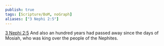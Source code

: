 ```yaml
---
publish: true
tags: [Scripture/BoM, noGraph]
aliases: ["3 Nephi 2:5"]
---
```

[3 Nephi 2:5](https://churchofjesuschrist.org/study/scriptures/bofm/3-ne/2?lang=eng&id=p5#p5) And also an hundred years had passed away since the days of Mosiah, who was king over the people of the Nephites.
